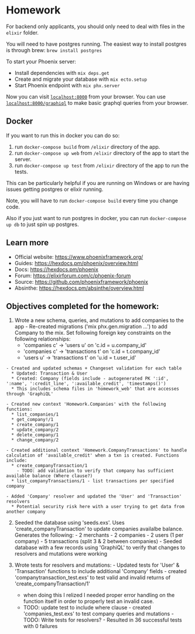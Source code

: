 # Homework

For backend only applicants, you should only need to deal with files in the `elixir` folder.

You will need to have postgres running.
The easiest way to install postgres is through brew:
`brew install postgres`

To start your Phoenix server:

  * Install dependencies with `mix deps.get`
  * Create and migrate your database with `mix ecto.setup`
  * Start Phoenix endpoint with `mix phx.server`

Now you can visit [`localhost:8000`](http://localhost:8000) from your browser.
You can use [`localhost:8000/graphiql`](http://localhost:8000/graphiql) to make basic graphql queries from your browser.


## Docker

If you want to run this in docker you can do so:
1. run `docker-compose build` from `/elixir` directory of the app.
2. run `docker-compose up web` from `/elixir` directory of the app to start the server.
3. run `docker-compose up test` from `/elixir` directory of the app to run the tests.


This can be particularly helpful if you are running on Windows or are having issues getting postgres or elixir running.

Note, you will have to run `docker-compose build` every time you change code.

Also if you just want to run postgres in docker, you can run `docker-compose up db` to just spin up postgres.

## Learn more

  * Official website: https://www.phoenixframework.org/
  * Guides: https://hexdocs.pm/phoenix/overview.html
  * Docs: https://hexdocs.pm/phoenix
  * Forum: https://elixirforum.com/c/phoenix-forum
  * Source: https://github.com/phoenixframework/phoenix
  * Absinthe: https://hexdocs.pm/absinthe/overview.html

## Objectives completed for the homework:
  1. Wrote a new schema, queries, and mutations to add companies to the app
    - Re-created migrations ('mix phx.gen.migration ...') to add Company to the mix. Set following foreign key constraints on the following relationships:
      * 'companies c' -> 'users u' on 'c.id = u.company_id'
      * 'companies c' -> 'transactions t' on 'c.id = t.company_id'
      * 'users u' -> 'transactions t' on 'u.id = t.user_id'
    
    - Created and updated schemas + Changeset validation for each table
      * Updated: Transaction & User
      * Created: Company (fields include - autogenerated PK ':id', ':name', ':credit_line', ':available_credit', 'timestamps()')
      * This includes schema files in 'homework_web' that are accesses through 'GraphiQL'
    
    - Created new context 'Homework.Companies' with the following functions:
      * list_companies/1
      * get_company!/1
      * create_company/1
      * update_company/2
      * delete_company/1
      * change_company/2

    - Created additional context 'Homework.CompanyTransactions' to handle calculation of 'available_credit' when a txn is created. Functions include:
      * create_companyTransaction/1
        - TODO: add validation to verify that company has sufficient available balance (Where clause?)
      * list_companyTransactions/1 - list transactions per specified company
    
    - Added 'Company' resolver and updated the 'User' and 'Transaction' resolvers
      * Potential security risk here with a user trying to get data from another company
  
  2. Seeded the database using 'seeds.exs'. Uses 'create_companyTransaction' to update companies availalbe balance. Generates the following:
    - 2 merchants
    - 2 companies
    - 2 users (1 per company)
    - 5 transactions (split 3 & 2 between companies)
    - Seeded database with a few records using 'GraphiQL' to verify that changes to resolvers and mutations were working

  3. Wrote tests for resolvers and mutations:
    - Updated tests for 'User' & 'Transaction' functions to include additional 'Company' fields
    - created 'companytransaction_test.exs' to test valid and invalid returns of 'create_companyTransaction/1'
      * when doing this I relized I needed proper error handling on the function itself in order to properly test an invalid case.
      * TODO: update test to include where clause
    - created 'companies_test.exs' to test company queries and mutations
    - TODO: Write tests for resolvers?
    - Resulted in 36 successful tests with 0 failures